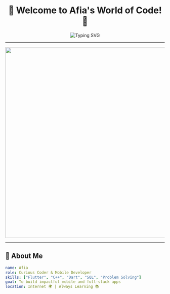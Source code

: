 <h1 align="center">🌟 Welcome to Afia's World of Code! 🌟</h1>

<p align="center">
  <img src="https://readme-typing-svg.demolab.com?font=Fira+Code&size=28&pause=1000&color=F78DA7&center=true&vCenter=true&width=600&lines=👩‍💻+Code+Artist+%7C+Mobile+Explorer;🚀+Flutter+Fanatic+%7C+Future+Full-Stack+Dev;🎯+Driven+by+Curiosity+and+Creativity" alt="Typing SVG" />
</p>

---

<p align="center">
  <img src="https://user-images.githubusercontent.com/74038190/212556270-d0152a0d-87d2-41d5-bd52-2550389c9ee4.gif" width="600"/>
</p>

---

## 🚀 About Me

```yaml
name: Afia
role: Curious Coder & Mobile Developer
skills: ["Flutter", "C++", "Dart", "SQL", "Problem Solving"]
goal: To build impactful mobile and full-stack apps
location: Internet 🌍 | Always Learning 📚
